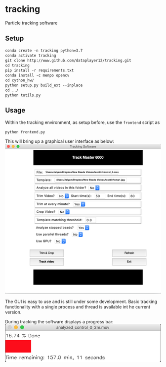 # tracking
Particle tracking software


## Setup

```Shell
conda create -n tracking python=3.7
conda activate tracking
git clone http://www.github.com/dataplayer12/tracking.git
cd tracking
pip install -r requirements.txt
conda install -c menpo opencv
cd cython_hw/
python setup.py build_ext --inplace
cd ../
python tutils.py
```
## Usage

Within the tracking environment, as setup before, use the `frontend` script as
```Shell
python frontend.py
```
This will bring up a graphical user interface as below:
![gui](https://github.com/dataplayer12/tracking/blob/master/gui.png)

The GUI is easy to use and is still under some development. Basic tracking functionality with a single process and thread is available int he current version.

During tracking the software displays a progress bar:
![waitbar](https://github.com/dataplayer12/tracking/blob/master/waitbar.png)
